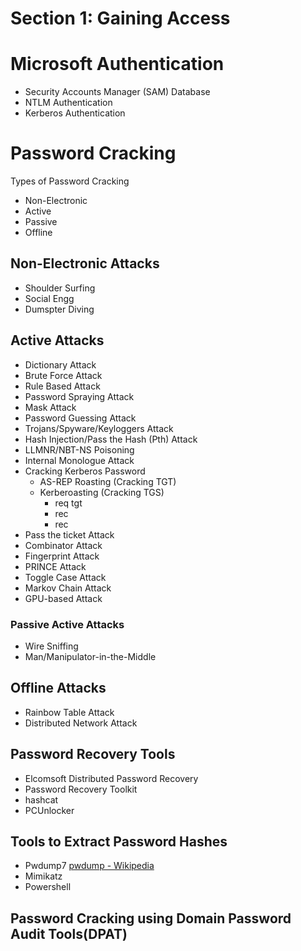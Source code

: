# Section 1: Gaining Access
# Microsoft Authentication
- Security Accounts Manager (SAM) Database
- NTLM Authentication
- Kerberos Authentication 


# Password Cracking
Types of Password Cracking
- Non-Electronic
- Active
- Passive
- Offline

## Non-Electronic Attacks
- Shoulder Surfing
- Social Engg
- Dumspter Diving

## Active Attacks
- Dictionary Attack
- Brute Force Attack
- Rule Based Attack
- Password Spraying Attack
- Mask Attack
- Password Guessing Attack
- Trojans/Spyware/Keyloggers Attack
- Hash Injection/Pass the Hash (Pth) Attack
- LLMNR/NBT-NS Poisoning
- Internal Monologue Attack
- Cracking Kerberos Password
	- AS-REP Roasting (Cracking TGT)
	- Kerberoasting (Cracking TGS)
		- req tgt
		- rec
		- rec 
- Pass the ticket Attack
- Combinator Attack
- Fingerprint Attack
- PRINCE Attack
- Toggle Case Attack
- Markov Chain Attack
- GPU-based Attack

### Passive Active Attacks
- Wire Sniffing
- Man/Manipulator-in-the-Middle

## Offline Attacks
- Rainbow Table Attack
- Distributed Network Attack

## Password Recovery Tools
- Elcomsoft Distributed Password Recovery
- Password Recovery Toolkit
- hashcat
- PCUnlocker

## Tools to Extract Password Hashes
- Pwdump7
	[pwdump - Wikipedia](https://en.wikipedia.org/wiki/Pwdump)
- Mimikatz
- Powershell

## Password Cracking using Domain Password Audit Tools(DPAT)
